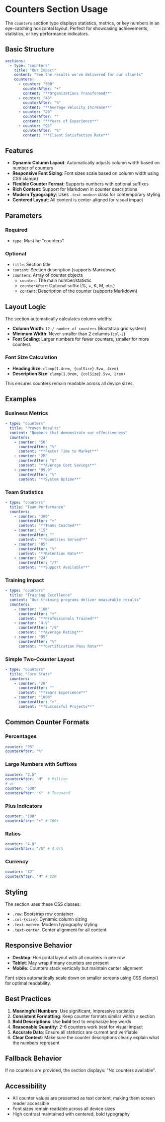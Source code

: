 # Counters Section Usage

The `counters` section type displays statistics, metrics, or key numbers in an eye-catching horizontal layout. Perfect for showcasing achievements, statistics, or key performance indicators.

## Basic Structure

```yaml
sections:
  - type: "counters"
    title: "Our Impact"
    content: "See the results we've delivered for our clients"
    counters:
      - counter: "500"
        counterAfter: "+"
        content: "**Organizations Transformed**"
      - counter: "40"
        counterAfter: "%"
        content: "**Average Velocity Increase**"
      - counter: "20"
        counterAfter: ""
        content: "**Years of Experience**"
      - counter: "95"
        counterAfter: "%"
        content: "**Client Satisfaction Rate**"
```

## Features

- **Dynamic Column Layout**: Automatically adjusts column width based on number of counters
- **Responsive Font Sizing**: Font sizes scale based on column width using CSS clamp()
- **Flexible Counter Format**: Supports numbers with optional suffixes
- **Rich Content**: Support for Markdown in counter descriptions
- **Modern Typography**: Uses `.text-modern` class for contemporary styling
- **Centered Layout**: All content is center-aligned for visual impact

## Parameters

### Required

- `type`: Must be "counters"

### Optional

- `title`: Section title
- `content`: Section description (supports Markdown)
- `counters`: Array of counter objects
  - `counter`: The main number/statistic
  - `counterAfter`: Optional suffix (%, +, K, M, etc.)
  - `content`: Description of the counter (supports Markdown)

## Layout Logic

The section automatically calculates column widths:

- **Column Width**: `12 / number of counters` (Bootstrap grid system)
- **Minimum Width**: Never smaller than 2 columns (`col-2`)
- **Font Scaling**: Larger numbers for fewer counters, smaller for more counters

### Font Size Calculation

- **Heading Size**: `clamp(1.4rem, {colSize}.5vw, 4rem)`
- **Description Size**: `clamp(1.0rem, {colSize}.5vw, 2rem)`

This ensures counters remain readable across all device sizes.

## Examples

### Business Metrics

```yaml
- type: "counters"
  title: "Proven Results"
  content: "Numbers that demonstrate our effectiveness"
  counters:
    - counter: "50"
      counterAfter: "%"
      content: "**Faster Time to Market**"
    - counter: "2M"
      counterAfter: "$"
      content: "**Average Cost Savings**"
    - counter: "99.9"
      counterAfter: "%"
      content: "**System Uptime**"
```

### Team Statistics

```yaml
- type: "counters"
  title: "Team Performance"
  counters:
    - counter: "300"
      counterAfter: "+"
      content: "**Teams Coached**"
    - counter: "15"
      counterAfter: ""
      content: "**Countries Served**"
    - counter: "85"
      counterAfter: "%"
      content: "**Retention Rate**"
    - counter: "24"
      counterAfter: "/7"
      content: "**Support Available**"
```

### Training Impact

```yaml
- type: "counters"
  title: "Training Excellence"
  content: "Our training programs deliver measurable results"
  counters:
    - counter: "10K"
      counterAfter: "+"
      content: "**Professionals Trained**"
    - counter: "4.9"
      counterAfter: "/5"
      content: "**Average Rating**"
    - counter: "95"
      counterAfter: "%"
      content: "**Certification Pass Rate**"
```

### Simple Two-Counter Layout

```yaml
- type: "counters"
  title: "Core Stats"
  counters:
    - counter: "20"
      counterAfter: ""
      content: "**Years Experience**"
    - counter: "1000"
      counterAfter: "+"
      content: "**Successful Projects**"
```

## Common Counter Formats

### Percentages

```yaml
counter: "95"
counterAfter: "%"
```

### Large Numbers with Suffixes

```yaml
counter: "2.5"
counterAfter: "M"  # Million
# or
counter: "500"
counterAfter: "K"  # Thousand
```

### Plus Indicators

```yaml
counter: "100"
counterAfter: "+" # 100+
```

### Ratios

```yaml
counter: "4.9"
counterAfter: "/5" # 4.9/5
```

### Currency

```yaml
counter: "$2"
counterAfter: "M" # $2M
```

## Styling

The section uses these CSS classes:

- `.row`: Bootstrap row container
- `.col-{size}`: Dynamic column sizing
- `.text-modern`: Modern typography styling
- `.text-center`: Center alignment for all content

## Responsive Behavior

- **Desktop**: Horizontal layout with all counters in one row
- **Tablet**: May wrap if many counters are present
- **Mobile**: Counters stack vertically but maintain center alignment

Font sizes automatically scale down on smaller screens using CSS clamp() for optimal readability.

## Best Practices

1. **Meaningful Numbers**: Use significant, impressive statistics
2. **Consistent Formatting**: Keep counter formats similar within a section
3. **Bold Descriptions**: Use **bold** text to emphasize key words
4. **Reasonable Quantity**: 2-6 counters work best for visual impact
5. **Accurate Data**: Ensure all statistics are current and verifiable
6. **Clear Context**: Make sure the counter descriptions clearly explain what the numbers represent

## Fallback Behavior

If no counters are provided, the section displays: "No counters available".

## Accessibility

- All counter values are presented as text content, making them screen reader accessible
- Font sizes remain readable across all device sizes
- High contrast maintained with centered, bold typography
